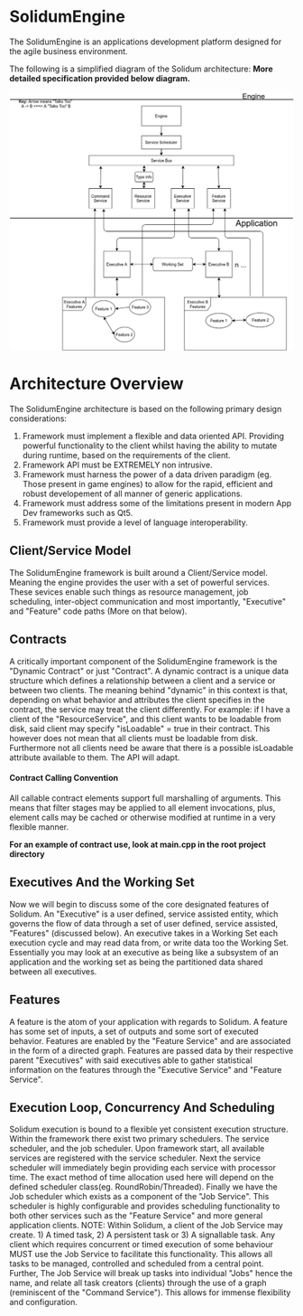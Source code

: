 # SolidumEngine

The SolidumEngine is an applications development platform designed for the agile business environment.

The following is a simplified diagram of the Solidum architecture: **More detailed specification provided below diagram.**

![Spec](sol_spec.jpg)

# Architecture Overview

The SolidumEngine architecture is based on the following primary design considerations: 
1) Framework must implement a flexible and data oriented API. Providing powerful functionality to the client whilst having the ability to mutate during runtime, based on the requirements of the client.
2) Framework API must be EXTREMELY non intrusive.
3) Framework must harness the power of a data driven paradigm (eg. Those present in game engines) to allow for the rapid, efficient and robust developement of all manner of generic applications.
4) Framework must address some of the limitations present in modern App Dev frameworks such as Qt5.
5) Framework must provide a level of language interoperability.

## Client/Service Model

The SolidumEngine framework is built around a Client/Service model. Meaning the engine provides the user with a set of powerful services. These sevices enable such things as resource management, job scheduling, inter-object communication and most importantly, "Executive" and "Feature" code paths (More on that below).

## Contracts

A critically important component of the SolidumEngine framework is the "Dynamic Contract" or just "Contract". A dynamic contract is a unique data structure which defines a relationship between a client and a service or between two clients. The meaning behind "dynamic" in this context is that, depending on what behavior and attributes the client specifies in the contract, the service may treat the client differently. For example: if I have a client of the "ResourceService", and this client wants to be loadable from disk, said client may specify "isLoadable" = true in their contract. This however does not mean that all clients must be loadable from disk. Furthermore not all clients need be aware that there is a possible isLoadable attribute available to them. The API will adapt.

#### Contract Calling Convention

All callable contract elements support full marshalling of arguments. This means that filter stages may be applied to all element invocations, plus, element calls may be cached or otherwise modified at runtime in a very flexible manner.

**For an example of contract use, look at main.cpp in the root project directory**

## Executives And the Working Set

Now we will begin to discuss some of the core designated features of Solidum. An "Executive" is a user defined, service assisted entity, which governs the flow of data through a set of user defined, service assisted, "Features" (discussed below). An executive takes in a Working Set each execution cycle and may read data from, or write data too the Working Set. Essentially you may look at an executive as being like a subsystem of an application and the working set as being the partitioned data shared between all executives.

## Features

A feature is the atom of your application with regards to Solidum. A feature has some set of inputs, a set of outputs and some sort of executed behavior. Features are enabled by the "Feature Service" and are associated in the form of a directed graph. Features are passed data by their respective parent "Executives" with said executives able to gather statistical information on the features through the "Executive Service" and "Feature Service".

## Execution Loop, Concurrency And Scheduling

Solidum execution is bound to a flexible yet consistent execution structure. Within the framework there exist two primary schedulers. The service scheduler, and the job scheduler. Upon framework start, all available services are registered with the service scheduler. Next the service scheduler will immediately begin providing each service with processor time. The exact method of time allocation used here will depend on the defined scheduler class(eg. RoundRobin/Threaded). Finally we have the Job scheduler which exists as a component of the "Job Service". This scheduler is highly configurable and provides scheduling functionality to both other services such as the "Feature Service" and more general application clients. NOTE: Within Solidum, a client of the Job Service may create. 1) A timed task, 2) A persistent task or 3) A signallable task. Any client which requires concurrent or timed execution of some behaviour MUST use the Job Service to facilitate this functionality. This allows all tasks to be managed, controlled and scheduled from a central point. Further, The Job Service will break up tasks into individual "Jobs" hence the name, and relate all task creators (clients) through the use of a graph (reminiscent of the "Command Service"). This allows for immense flexibility and configuration.  

